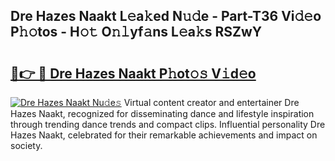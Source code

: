 ## Dre Hazes Naakt L𝚎a𝚔ed N𝚞𝚍e - Part-T36 Vi𝚍𝚎o P𝚑𝚘tos - H𝚘𝚝 O𝚗𝚕yf𝚊ns L𝚎a𝚔s RSZwY

# <h2><a href="http://kfep8a.oniu.top/?m=Dre+Hazes+Naakt">🔗👉 🔴 Dre Hazes Naakt P𝚑ot𝚘𝚜 V𝚒d𝚎o</a></h2>

[![Dre Hazes Naakt Nu𝚍e𝚜](https://i.imgur.com/0qMVB7G.gif)](http://kfep8a.oniu.top/?m=Dre+Hazes+Naakt)
Virtual content creator and entertainer Dre Hazes Naakt, recognized for disseminating dance and lifestyle inspiration through trending dance trends and compact clips. Influential personality Dre Hazes Naakt, celebrated for their remarkable achievements and impact on society.  
